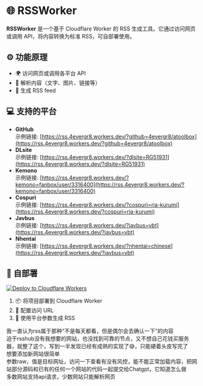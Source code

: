 # 🌐 RSSWorker

**RSSWorker** 是一个基于 Cloudflare Worker 的 RSS 生成工具。它通过访问网页或调用 API，将内容转换为标准 RSS，可自部署使用。

## ⚙️ 功能原理
- 🌍 访问网页或调用各平台 API
- 📝 解析内容（文字、图片、链接等）
- 📡 生成 RSS feed

## 💻 支持的平台
- **GitHub**  
  示例链接: [https://rss.4evergr8.workers.dev/?github=4evergr8/atoolbox](https://rss.4evergr8.workers.dev/?github=4evergr8/atoolbox)
- **DLsite**  
  示例链接: [https://rss.4evergr8.workers.dev/?dlsite=RG51931](https://rss.4evergr8.workers.dev/?dlsite=RG51931)
- **Kemono**  
  示例链接: [https://rss.4evergr8.workers.dev/?kemono=fanbox/user/3316400](https://rss.4evergr8.workers.dev/?kemono=fanbox/user/3316400)
- **Cospuri**  
  示例链接: [https://rss.4evergr8.workers.dev/?cospuri=ria-kurumi](https://rss.4evergr8.workers.dev/?cospuri=ria-kurumi)
- **Javbus**  
  示例链接: [https://rss.4evergr8.workers.dev/?javbus=vbt](https://rss.4evergr8.workers.dev/?javbus=vbt)
- **Nhentai**  
  示例链接: [https://rss.4evergr8.workers.dev/?nhentai=chinese](https://rss.4evergr8.workers.dev/?javbus=vbt)


## 🚀 自部署
[![Deploy to Cloudflare Workers](https://deploy.workers.cloudflare.com/button)](https://deploy.workers.cloudflare.com/?url=https://github.com/4evergr8/WorkerRSS/)

1. 📦 将项目部署到 Cloudflare Worker
2. 🔧 配置访问 URL
3. 📰 使用平台参数生成 RSS
  

我一直认为rss属于那种“不是每天都看，但是偶尔会去确认一下”的内容  
迫于rsshub没有我想要的网站，也没找到可靠的节点，又不想自己花钱买服务器，就整了这个，写到一半发现已经有成熟的实现了😅，只能硬着头皮写完了  
想要添加新网站很简单  
参数raw，值是目标网址，访问一下查看有没有风控，能不能正常加载内容，把网站部分源码和已有的任何一个网站的代码一起提交给Chatgpt，它知道怎么做  
多数网站支持api请求，少数网站只能解析网页  